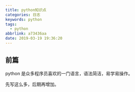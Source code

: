 ```yaml
---
title: python知识点
categories: 日志
keywords: python
tags:
  - python
abbrlink: a73436aa
date: 2019-03-19 19:36:20
---
```

## 前篇

python 是众多程序员喜欢的一门语言，语法简洁，易学易操作。

先写这么多，后期再增加。

